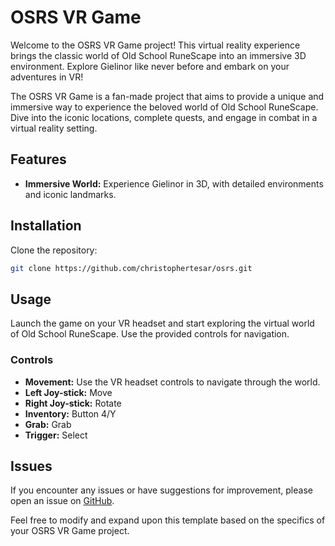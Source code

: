 # OSRS VR Game

Welcome to the OSRS VR Game project! This virtual reality experience brings the classic world of Old School RuneScape into an immersive 3D environment. Explore Gielinor like never before and embark on your adventures in VR!

The OSRS VR Game is a fan-made project that aims to provide a unique and immersive way to experience the beloved world of Old School RuneScape. Dive into the iconic locations, complete quests, and engage in combat in a virtual reality setting.

## Features
- **Immersive World:** Experience Gielinor in 3D, with detailed environments and iconic landmarks.

## Installation
Clone the repository:
```bash
git clone https://github.com/christophertesar/osrs.git
```

## Usage
Launch the game on your VR headset and start exploring the virtual world of Old School RuneScape. Use the provided controls for navigation.

### Controls
- **Movement:** Use the VR headset controls to navigate through the world.
- **Left Joy-stick:** Move
- **Right Joy-stick:** Rotate
- **Inventory:** Button 4/Y
- **Grab:** Grab
- **Trigger:** Select

## Issues
If you encounter any issues or have suggestions for improvement, please open an issue on [GitHub](https://github.com/christophertesar/osrs/issues).

Feel free to modify and expand upon this template based on the specifics of your OSRS VR Game project.

